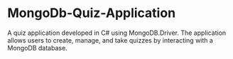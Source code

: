 # MongoDb-Quiz-Application
A quiz application developed in C# using MongoDB.Driver. The application allows users to create, manage, and take quizzes by interacting with a MongoDB database.
